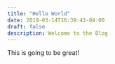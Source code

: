 ```yaml
---
title: "Hello World"
date: 2019-03-14T16:39:43-04:00
draft: false
description: Welcome to the Blog
---
```


This is going to be great!
